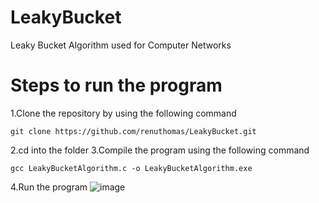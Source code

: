 # LeakyBucket
 Leaky Bucket Algorithm used for Computer Networks

# Steps to run the program

1.Clone the repository by using the following command
```
git clone https://github.com/renuthomas/LeakyBucket.git
```
2.cd into the folder
3.Compile the program using the following command
```
gcc LeakyBucketAlgorithm.c -o LeakyBucketAlgorithm.exe
```
4.Run the program
![image](https://github.com/user-attachments/assets/5cfab58f-8528-4420-af25-c07fdc354314)
